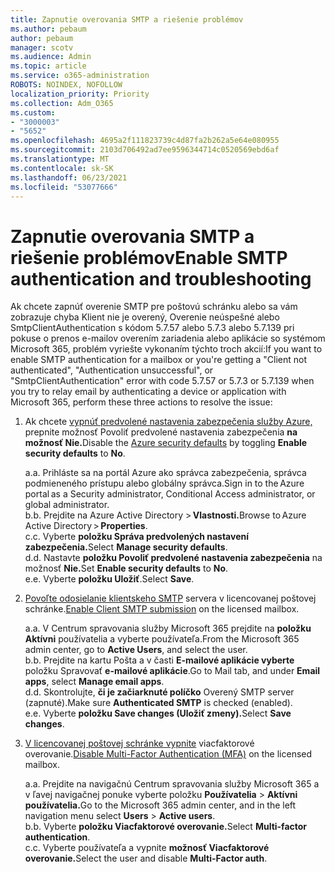 ```yaml
---
title: Zapnutie overovania SMTP a riešenie problémov
ms.author: pebaum
author: pebaum
manager: scotv
ms.audience: Admin
ms.topic: article
ms.service: o365-administration
ROBOTS: NOINDEX, NOFOLLOW
localization_priority: Priority
ms.collection: Adm_O365
ms.custom:
- "3000003"
- "5652"
ms.openlocfilehash: 4695a2f111823739c4d87fa2b262a5e64e080955
ms.sourcegitcommit: 2103d706492ad7ee9596344714c0520569ebd6af
ms.translationtype: MT
ms.contentlocale: sk-SK
ms.lasthandoff: 06/23/2021
ms.locfileid: "53077666"
---
```

# <a name="enable-smtp-authentication-and-troubleshooting"></a><span data-ttu-id="d3603-102">Zapnutie overovania SMTP a riešenie problémov</span><span class="sxs-lookup"><span data-stu-id="d3603-102">Enable SMTP authentication and troubleshooting</span></span>

<span data-ttu-id="d3603-103">Ak chcete zapnúť overenie SMTP pre poštovú schránku alebo sa vám zobrazuje chyba Klient nie je overený, Overenie neúspešné alebo SmtpClientAuthentication s kódom 5.7.57 alebo 5.7.3 alebo 5.7.139 pri pokuse o prenos e-mailov overením zariadenia alebo aplikácie so systémom Microsoft 365, problém vyriešte vykonaním týchto troch akcií:</span><span class="sxs-lookup"><span data-stu-id="d3603-103">If you want to enable SMTP authentication for a mailbox or you're getting a "Client not authenticated", "Authentication unsuccessful", or "SmtpClientAuthentication" error with code 5.7.57 or 5.7.3 or 5.7.139 when you try to relay email by authenticating a device or application with Microsoft 365, perform these three actions to resolve the issue:</span></span>

1. <span data-ttu-id="d3603-104">Ak chcete [vypnúť predvolené nastavenia zabezpečenia služby Azure,](/azure/active-directory/fundamentals/concept-fundamentals-security-defaults) prepnite možnosť Povoliť predvolené nastavenia zabezpečenia **na** **možnosť Nie.**</span><span class="sxs-lookup"><span data-stu-id="d3603-104">Disable the [Azure security defaults](/azure/active-directory/fundamentals/concept-fundamentals-security-defaults) by toggling **Enable security defaults** to **No**.</span></span>

    <span data-ttu-id="d3603-105">a.</span><span class="sxs-lookup"><span data-stu-id="d3603-105">a.</span></span> <span data-ttu-id="d3603-106">Prihláste sa na portál Azure ako správca zabezpečenia, správca podmieneného prístupu alebo globálny správca.</span><span class="sxs-lookup"><span data-stu-id="d3603-106">Sign in to the Azure portal as a Security administrator, Conditional Access administrator, or global administrator.</span></span><BR/>
    <span data-ttu-id="d3603-107">b.</span><span class="sxs-lookup"><span data-stu-id="d3603-107">b.</span></span> <span data-ttu-id="d3603-108">Prejdite na Azure Active Directory > **Vlastnosti.**</span><span class="sxs-lookup"><span data-stu-id="d3603-108">Browse to Azure Active Directory > **Properties**.</span></span><BR/>
    <span data-ttu-id="d3603-109">c.</span><span class="sxs-lookup"><span data-stu-id="d3603-109">c.</span></span> <span data-ttu-id="d3603-110">Vyberte **položku Správa predvolených nastavení zabezpečenia.**</span><span class="sxs-lookup"><span data-stu-id="d3603-110">Select **Manage security defaults**.</span></span><BR/>
    <span data-ttu-id="d3603-111">d.</span><span class="sxs-lookup"><span data-stu-id="d3603-111">d.</span></span> <span data-ttu-id="d3603-112">Nastavte **položku Povoliť predvolené nastavenia zabezpečenia** na možnosť **Nie.**</span><span class="sxs-lookup"><span data-stu-id="d3603-112">Set **Enable security defaults** to **No**.</span></span><BR/>
    <span data-ttu-id="d3603-113">e.</span><span class="sxs-lookup"><span data-stu-id="d3603-113">e.</span></span> <span data-ttu-id="d3603-114">Vyberte **položku Uložiť**.</span><span class="sxs-lookup"><span data-stu-id="d3603-114">Select **Save**.</span></span>

2. <span data-ttu-id="d3603-115">[Povoľte odosielanie klientskeho SMTP](/exchange/clients-and-mobile-in-exchange-online/authenticated-client-smtp-submission#enable-smtp-auth-for-specific-mailboxes) servera v licencovanej poštovej schránke.</span><span class="sxs-lookup"><span data-stu-id="d3603-115">[Enable Client SMTP submission](/exchange/clients-and-mobile-in-exchange-online/authenticated-client-smtp-submission#enable-smtp-auth-for-specific-mailboxes) on the licensed mailbox.</span></span>

    <span data-ttu-id="d3603-116">a.</span><span class="sxs-lookup"><span data-stu-id="d3603-116">a.</span></span> <span data-ttu-id="d3603-117">V Centrum spravovania služby Microsoft 365 prejdite na **položku Aktívni** používatelia a vyberte používateľa.</span><span class="sxs-lookup"><span data-stu-id="d3603-117">From the Microsoft 365 admin center, go to **Active Users**, and select the user.</span></span><BR/>
    <span data-ttu-id="d3603-118">b.</span><span class="sxs-lookup"><span data-stu-id="d3603-118">b.</span></span> <span data-ttu-id="d3603-119">Prejdite na kartu Pošta a v časti **E-mailové aplikácie vyberte** položku Spravovať **e-mailové aplikácie**.</span><span class="sxs-lookup"><span data-stu-id="d3603-119">Go to Mail tab, and under **Email apps**, select **Manage email apps**.</span></span><BR/>
    <span data-ttu-id="d3603-120">d.</span><span class="sxs-lookup"><span data-stu-id="d3603-120">d.</span></span> <span data-ttu-id="d3603-121">Skontrolujte, **či je začiarknuté políčko** Overený SMTP server (zapnuté).</span><span class="sxs-lookup"><span data-stu-id="d3603-121">Make sure **Authenticated SMTP** is checked (enabled).</span></span><BR/>
    <span data-ttu-id="d3603-122">e.</span><span class="sxs-lookup"><span data-stu-id="d3603-122">e.</span></span> <span data-ttu-id="d3603-123">Vyberte **položku Save changes (Uložiť zmeny).**</span><span class="sxs-lookup"><span data-stu-id="d3603-123">Select **Save changes**.</span></span><BR/>

3. <span data-ttu-id="d3603-124">[V licencovanej poštovej schránke vypnite](/microsoft-365/admin/security-and-compliance/set-up-multi-factor-authentication#turn-off-legacy-per-user-mfa) viacfaktorové overovanie.</span><span class="sxs-lookup"><span data-stu-id="d3603-124">[Disable Multi-Factor Authentication (MFA)](/microsoft-365/admin/security-and-compliance/set-up-multi-factor-authentication#turn-off-legacy-per-user-mfa) on the licensed mailbox.</span></span>

    <span data-ttu-id="d3603-125">a.</span><span class="sxs-lookup"><span data-stu-id="d3603-125">a.</span></span> <span data-ttu-id="d3603-126">Prejdite na navigačnú Centrum spravovania služby Microsoft 365 a v ľavej navigačnej ponuke vyberte položku **Používatelia**  >  **Aktívni používatelia.**</span><span class="sxs-lookup"><span data-stu-id="d3603-126">Go to the Microsoft 365 admin center, and in the left navigation menu select **Users** > **Active users**.</span></span><BR/>
    <span data-ttu-id="d3603-127">b.</span><span class="sxs-lookup"><span data-stu-id="d3603-127">b.</span></span> <span data-ttu-id="d3603-128">Vyberte **položku Viacfaktorové overovanie.**</span><span class="sxs-lookup"><span data-stu-id="d3603-128">Select **Multi-factor authentication**.</span></span><BR/>
    <span data-ttu-id="d3603-129">c.</span><span class="sxs-lookup"><span data-stu-id="d3603-129">c.</span></span> <span data-ttu-id="d3603-130">Vyberte používateľa a vypnite **možnosť Viacfaktorové overovanie.**</span><span class="sxs-lookup"><span data-stu-id="d3603-130">Select the user and disable **Multi-Factor auth**.</span></span><BR/>

